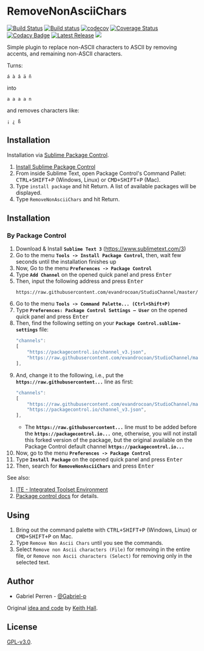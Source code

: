 # RemoveNonAsciiChars

[![Build Status](https://travis-ci.org/evandrocoan/RemoveNonAsciiChars.svg?branch=master)](https://travis-ci.org/evandrocoan/RemoveNonAsciiChars)
[![Build status](https://ci.appveyor.com/api/projects/status/github/evandrocoan/RemoveNonAsciiChars?branch=master&svg=true)](https://ci.appveyor.com/project/evandrocoan/RemoveNonAsciiChars/branch/master)
[![codecov](https://codecov.io/gh/evandrocoan/RemoveNonAsciiChars/branch/master/graph/badge.svg)](https://codecov.io/gh/evandrocoan/RemoveNonAsciiChars)
[![Coverage Status](https://coveralls.io/repos/github/evandrocoan/RemoveNonAsciiChars/badge.svg?branch=master)](https://coveralls.io/github/evandrocoan/RemoveNonAsciiChars?branch=master)
[![Codacy Badge](https://api.codacy.com/project/badge/Grade/a0e28fa3cf714ec5a53065e3c6064455)](https://www.codacy.com/app/evandrocoan/RemoveNonAsciiChars?utm_source=github.com&amp;utm_medium=referral&amp;utm_content=evandrocoan/RemoveNonAsciiChars&amp;utm_campaign=Badge_Grade)
[![Latest Release](https://img.shields.io/github/tag/evandrocoan/RemoveNonAsciiChars.svg?label=version)](https://github.com/evandrocoan/RemoveNonAsciiChars/releases)
<a href="https://packagecontrol.io/packages/RemoveNonAsciiChars"><img src="https://packagecontrol.herokuapp.com/downloads/RemoveNonAsciiChars.svg"></a>

Simple plugin to replace non-ASCII characters to ASCII by removing accents,
and remaining non-ASCII characters.

Turns:

    á à â ä ñ

into

    a a a a n

and removes characters like:

    ¡ ¿ ß


## Installation

Installation via [Sublime Package Control][wbond].

1. [Install Sublime Package Control][wbond 2]
2. From inside Sublime Text, open Package Control's Command Pallet:
   <kbd>CTRL+SHIFT+P</kbd> (Windows, Linux) or <kbd>CMD+SHIFT+P</kbd> (Mac).
3. Type `install package` and hit Return. A list of available packages will
   be displayed.
4. Type `RemoveNonAsciiChars` and hit Return.


## Installation

### By Package Control

1. Download & Install **`Sublime Text 3`** (https://www.sublimetext.com/3)
1. Go to the menu **`Tools -> Install Package Control`**, then,
    wait few seconds until the installation finishes up
1. Now,
    Go to the menu **`Preferences -> Package Control`**
1. Type **`Add Channel`** on the opened quick panel and press <kbd>Enter</kbd>
1. Then,
    input the following address and press <kbd>Enter</kbd>
    ```
    https://raw.githubusercontent.com/evandrocoan/StudioChannel/master/channel.json
    ```
1. Go to the menu **`Tools -> Command Palette...
    (Ctrl+Shift+P)`**
1. Type **`Preferences:
    Package Control Settings – User`** on the opened quick panel and press <kbd>Enter</kbd>
1. Then,
    find the following setting on your **`Package Control.sublime-settings`** file:
    ```js
    "channels":
    [
        "https://packagecontrol.io/channel_v3.json",
        "https://raw.githubusercontent.com/evandrocoan/StudioChannel/master/channel.json",
    ],
    ```
1. And,
    change it to the following, i.e.,
    put the **`https://raw.githubusercontent...`** line as first:
    ```js
    "channels":
    [
        "https://raw.githubusercontent.com/evandrocoan/StudioChannel/master/channel.json",
        "https://packagecontrol.io/channel_v3.json",
    ],
    ```
    * The **`https://raw.githubusercontent...`** line must to be added before the **`https://packagecontrol.io...`** one, otherwise,
      you will not install this forked version of the package,
      but the original available on the Package Control default channel **`https://packagecontrol.io...`**
1. Now,
    go to the menu **`Preferences -> Package Control`**
1. Type **`Install Package`** on the opened quick panel and press <kbd>Enter</kbd>
1. Then,
    search for **`RemoveNonAsciiChars`** and press <kbd>Enter</kbd>

See also:

1. [ITE - Integrated Toolset Environment](https://github.com/evandrocoan/ITE)
1. [Package control docs](https://packagecontrol.io/docs/usage) for details.


## Using

1. Bring out the command palette with <kbd>CTRL+SHIFT+P</kbd> (Windows,
   Linux) or <kbd>CMD+SHIFT+P</kbd> on Mac.
2. Type `Remove Non Ascii Chars` until you see the commands.
3. Select `Remove non Ascii characters (File)` for removing in the entire file,
   or `Remove non Ascii characters (Select)` for removing only in the selected
   text.

## Author

* Gabriel Perren - [@Gabriel-p](https://github.com/Gabriel-p)

Original [idea and code](http://stackoverflow.com/a/38909594/1391441) by
[Keith Hall](http://stackoverflow.com/users/4473405/keith-hall).


## License

[GPL-v3.0](https://www.gnu.org/licenses/gpl-3.0.en.html).


[wbond]: http://wbond.net/sublime_packages/package_control
[wbond 2]: http://wbond.net/sublime_packages/package_control/installation
